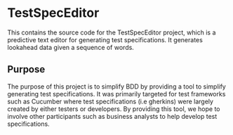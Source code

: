 # TestSpecEditor

This contains the source code for the TestSpecEditor project, which is a predictive text editor for generating test specifications.
It generates lookahead data given a sequence of words.

## Purpose

The purpose of this project is to simplify BDD by providing a tool to simplify generating test specifications. It was primarily targeted for test frameworks such as Cucumber where test specifications (i.e gherkins) were largely created by either testers or developers. By providing this tool, we hope to involve other participants such as business analysts to help develop test specifications.

